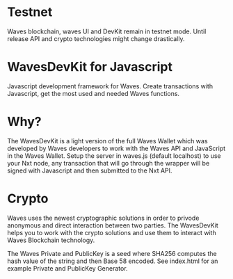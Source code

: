# Testnet

Waves blockchain, waves UI and DevKit remain in testnet mode. Until release API and crypto technologies might change drastically.

# WavesDevKit for Javascript
Javascript development framework for Waves. Create transactions with Javascript, get the most used and needed Waves functions. 

# Why?

The WavesDevKit is a light version of the full Waves Wallet which was developed by Waves developers to work with the Waves API and JavaScript in the Waves Wallet.
Setup the server in waves.js (default localhost) to use your Nxt node, any transaction that will go through the wrapper will be signed with Javascript and then submitted to the Nxt API.

# Crypto

Waves uses the newest cryptographic solutions in order to privode anonymous and direct interaction between two parties.
The WavesDevKit helps you to work with the crypto solutions and use them to interact with Waves Blockchain technology.

The Waves Private and PublicKey is a seed where SHA256 computes the hash value of the string and then Base 58 encoded.
See index.html for an example Private and PublicKey Generator.